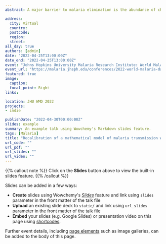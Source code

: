 ```yaml
---
abstract: A major barrier to malaria elimination is the abundance of chronic infections with asexual parasite densities low enough to avoid symptoms –and thus treatment –but gametocyte densities high enough to perpetuate transmission. Screening, testing, and treatment (STT) interventions detect and treat asymptomatic gametocyte carriers, interrupting transmission. STT has been evaluated through clinical trials, and mathematical models have been used to extrapolate the impact of STT to new contexts. We leveraged detailed parasite, gametocyte, and infectivity data froman STT trial  in  Burkina  Faso  (INDIE  trial),  to  recalibrate  the  within-host  component  of  the  established malaria transmission model, EMOD. Our recalibration yielded new, internally consistent  within-host parameters suitable for modeling expansion of STT. Compared to previous EMOD versions, our model showed increased infectivity of chronic infections. Additionally, we generated a spatial model of malaria transmission in a highly seasonal and endemic West African setting, providing a platform to explore other interventions. 

address:
  city: Virtual
  country: 
  postcode: 
  region: 
  street: 
all_day: true
authors: [admin]
date: "2022-04-25T13:00:00Z"
date_end: "2022-04-25T13:00:00Z"
event: "Johns Hopkins University Malaria Research Institute: World Malaria Day Symposium (2022)"
event_url: "https://malaria.jhsph.edu/conferences/2022-world-malaria-day-symposium/"
featured: true
image:
  caption:
  focal_point: Right
links:

location: JHU WMD 2022
projects:
- indie

publishDate: "2022-04-30T00:00:00Z"
slides: example
summary: An example talk using Wowchemy's Markdown slides feature.
tags: [Malaria]
title: "Recalibration of a mathematical model of malaria transmission with parasite and infectivity data from Burkina Faso"
url_code: ""
url_pdf: ""
url_slides: ""
url_video: ""
---
```


{{% callout note %}}
Click on the **Slides** button above to view the built-in slides feature.
{{% /callout %}}

Slides can be added in a few ways:

- **Create** slides using Wowchemy's [_Slides_](https://wowchemy.com/docs/managing-content/#create-slides) feature and link using `slides` parameter in the front matter of the talk file
- **Upload** an existing slide deck to `static/` and link using `url_slides` parameter in the front matter of the talk file
- **Embed** your slides (e.g. Google Slides) or presentation video on this page using [shortcodes](https://wowchemy.com/docs/writing-markdown-latex/).

Further event details, including [page elements](https://wowchemy.com/docs/writing-markdown-latex/) such as image galleries, can be added to the body of this page.
